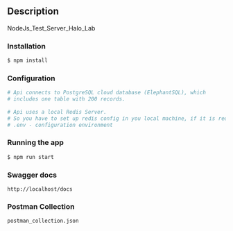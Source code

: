 
## Description
NodeJs_Test_Server_Halo_Lab

### Installation
```bash
$ npm install
```

### Configuration
```bash
# Api connects to PostgreSQL cloud database (ElephantSQL), which 
# includes one table with 200 records. 
 
# Api uses a local Redis Server.
# So you have to set up redis config in you local machine, if it is required.   
# .env - configuration environment
```

### Running the app
```bash
$ npm run start
```

### Swagger docs
```
http://localhost/docs
```


### Postman Collection 
```
postman_collection.json
```